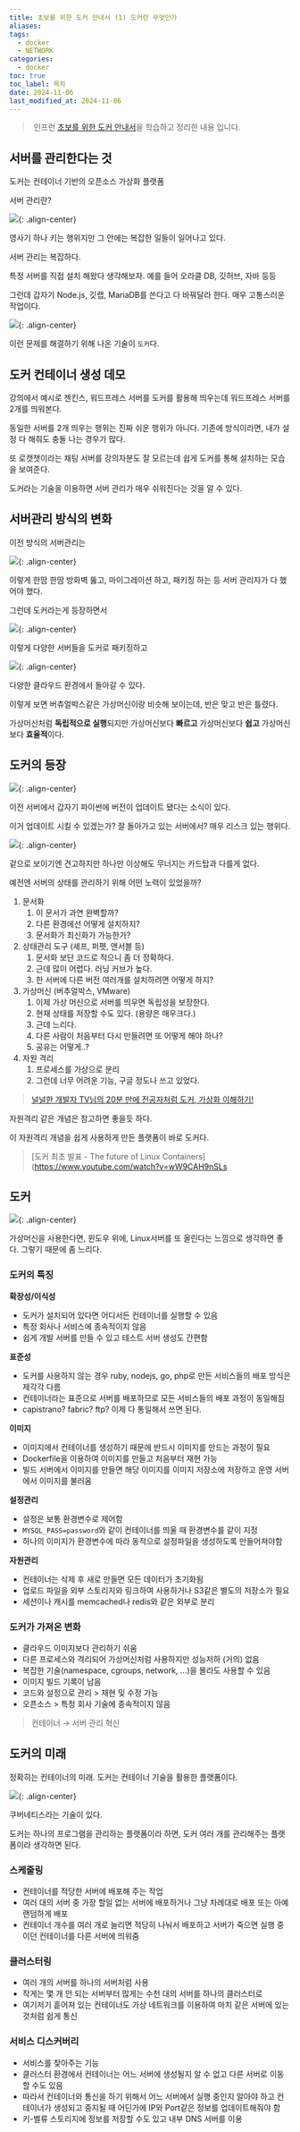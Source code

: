 ```yaml
---
title: 초보를 위한 도커 안내서 (1) 도커란 무엇인가
aliases: 
tags:
  - docker
  - NETWORK
categories:
  - docker
toc: true
toc_label: 목차
date: 2024-11-06
last_modified_at: 2024-11-06
---
```


>  인프런 [초보를 위한 도커 안내서](https://www.inflearn.com/course/%EB%8F%84%EC%BB%A4-%EC%9E%85%EB%AC%B8?attributionToken=iAHwhwoMCLzBqrkGEOP3losBEAEaJDY3MzIxZmIxLTAwMDAtMjc0OS04MzUyLTI0MDU4ODc0MTlhMCoGNjc2MjM0MjDHy_MXo4CXIqjlqi2c1rctjr6dFba3jC3C8J4V1LKdFZ_Wty2Q97Iwmu7GMI6RyTA6DmRlZmF1bHRfc2VhcmNoSAFoAXoCc2k)을 학습하고 정리한 내용 입니다.


## 서버를 관리한다는 것

도커는 컨테이너 기반의 오픈소스 가상화 플랫폼

서버 관리란?

![](https://i.imgur.com/kytO3MW.png){: .align-center}

영사기 하나 키는 행위지만 그 안에는 복잡한 일들이 일어나고 있다. 


서버 관리는 복잡하다.

특정 서버를 직접 설치 해왔다 생각해보자. 예를 들어 오라클 DB, 깃허브, 자바 등등

그런데 갑자기 Node.js, 깃랩, MariaDB를 쓴다고 다 바꿔달라 한다. 매우 고통스러운 작업이다.


![](https://i.imgur.com/saqL28J.png){: .align-center}

이런 문제를 해결하기 위해 나온 기술이 `도커`다.


## 도커 컨테이너 생성 데모

강의에서 예시로 젠킨스, 워드프레스 서버를  도커를 활용해 띄우는데 워드프레스 서버를 2개를 띄워본다.

동일한 서버를 2개 띄우는 행위는 진짜 쉬운 행위가 아니다. 기존에 방식이라면, 내가 설정 다 해줘도 충돌 나는 경우가 많다.

또 로캣챗이라는 채팅 서버를 강의자분도 잘 모르는데 쉽게 도커를 통해 설치하는 모습을 보여준다.

도커라는 기술을 이용하면 서버 관리가 매우 쉬워진다는 것을 알 수 있다.


## 서버관리 방식의 변화

이전 방식의 서버관리는 

![](https://i.imgur.com/Z3FLjcL.png){: .align-center}

이렇게 한땀 한땀 방화벽 뚫고, 마이그레이션 하고, 패키징 하는 등 서버 관리자가 다 했어야 했다.

그런데 도커라는게 등장하면서

![](https://i.imgur.com/122hISa.png){: .align-center}

이렇게 다양한 서버들을 도커로 패키징하고

![](https://i.imgur.com/8rCZaMr.png){: .align-center}

다양한 클라우드 환경에서 돌아갈 수 있다.

이렇게 보면 버츄얼박스같은 가상머신이랑 비슷해 보이는데, 반은 맞고 반은 틀렸다.

가상머신처럼 **독립적으로 실행**되지만 가상머신보다 **빠르고** 가상머신보다 **쉽고** 가상머신보다 **효율적**이다.


## 도커의 등장

![](https://i.imgur.com/mIvZmbu.png){: .align-center}

이전 서버에서 갑자기 파이썬에 버전이 업데이트 됐다는 소식이 있다. 

이거 업데이트 시킬 수 있겠는가? 잘 돌아가고 있는 서버에서? 매우 리스크 있는 행위다.

![](https://i.imgur.com/KriV9IC.png){: .align-center}

겉으로 보이기엔 견고하지만 하나만 이상해도 무너지는 카드탑과 다를게 없다.


예전엔 서버의 상태를 관리하기 위해 어떤 노력이 있었을까?

1. 문서화
	1. 이 문서가 과연 완벽할까?
	2. 다른 환경에선 어떻게 설치하지?
	3. 문서화가 최신화가 가능한가?
2. 상태관리 도구 (셰프, 퍼펫, 앤서블 등)
	1. 문서화 보단 코드로 적으니 좀 더 정확하다.
	2. 근데 많이 어렵다. 러닝 커브가 높다.
	3. 한 서버에 다른 버전 여러개를 설치하려면 어떻게 하지?
3. 가상머신 (버추얼박스, VMware)
	1. 이제 가상 머신으로 서버를 띄우면 독립성을 보장한다.
	2. 현재 상태를 저장할 수도 있다.  (용량은 매우크다.)
	3. 근데 느리다.
	4. 다른 사람이 처음부터 다시 만들려면 또 어떻게 해야 하나? 
	5. 공유는 어떻게..?
4. 자원 격리
	1. 프로세스를 가상으로 분리
	2. 그런데 너무 어려운 기능, 구글 정도나 쓰고 있었다.

> [널널한 개발자 TV님의 20분 만에 전공자처럼 도커, 가상화 이해하기!](https://www.youtube.com/watch?v=zh0OMXg2Kog)

자원격리 같은 개념은 참고하면 좋을듯 하다.


이 자원격리 개념을 쉽게 사용하게 만든 플랫폼이 바로 도커다.

> [도커 최초 발표 - The future of Linux Containers](https://www.youtube.com/watch?v=wW9CAH9nSLs



## 도커

![](https://i.imgur.com/lHgXYyG.png){: .align-center}

가상머신을 사용한다면, 윈도우 위에, Linux서버를 또 올린다는 느낌으로 생각하면 좋다. 그렇기 때문에 좀 느리다.


### 도커의 특징

**확장성/이식성**

- 도커가 설치되어 있다면 어디서든 컨테이너를 실행할 수 있음
- 특정 회사나 서비스에 종속적이지 않음
- 쉽게 개발 서버를 만들 수 있고 테스트 서버 생성도 간편함

**표준성**

- 도커를 사용하지 않는 경우 ruby, nodejs, go, php로 만든 서비스들의 배포 방식은 제각각 다름
- 컨테이너라는 표준으로 서버를 배포하므로 모든 서비스들의 배포 과정이 동일해짐
- capistrano? fabric? ftp? 이제 다 통일해서 쓰면 된다.

**이미지**

- 이미지에서 컨테이너를 생성하기 때문에 반드시 이미지를 만드는 과정이 필요
- Dockerfile을 이용하여 이미지를 만들고 처음부터 재현 가능
- 빌드 서버에서 이미지를 만들면 해당 이미지를 이미지 저장소에 저장하고 운영 서버에서 이미지를 불러옴

**설정관리**

- 설정은 보통 환경변수로 제어함
- `MYSQL_PASS=password`와 같이 컨테이너를 띄울 때 환경변수를 같이 지정
- 하나의 이미지가 환경변수에 따라 동적으로 설정파일을 생성하도록 만들어져야함

**자원관리**

- 컨테이너는 삭제 후 새로 만들면 모든 데이터가 초기화됨
- 업로드 파일을 외부 스토리지와 링크하여 사용하거나 S3같은 별도의 저장소가 필요
- 세션이나 캐시를 memcached나 redis와 같은 외부로 분리

### 도커가 가져온 변화

- 클라우드 이미지보다 관리하기 쉬움
- 다른 프로세스와 격리되어 가상머신처럼 사용하지만 성능저하 (거의) 없음
- 복잡한 기술(namespace, cgroups, network, ...)을 몰라도 사용할 수 있음
- 이미지 빌드 기록이 남음
- 코드와 설정으로 관리 > 재현 및 수정 가능
- 오픈소스 > 특정 회사 기술에 종속적이지 않음

> 컨테이너 → 서버 관리 혁신


## 도커의 미래

정확히는 컨테이너의 미래. 도커는 컨테이너 기술을 활용한 플랫폼이다.

![](https://i.imgur.com/EeAn62h.png){: .align-center}

쿠버네티스라는 기술이 있다.

도커는 하나의 프로그램을 관리하는 플랫폼이라 하면, 도커 여러 개를 관리해주는 플랫폼이라 생각하면 된다.


### 스케줄링

- 컨테이너를 적당한 서버에 배포해 주는 작업
- 여러 대의 서버 중 가장 할일 없는 서버에 배포하거나 그냥 차례대로 배포 또는 아예 랜덤하게 배포
- 컨테이너 개수를 여러 개로 늘리면 적당히 나눠서 배포하고 서버가 죽으면 실행 중이던 컨테이너를 다른 서버에 띄워줌

### 클러스터링

- 여러 개의 서버를 하나의 서버처럼 사용
- 작게는 몇 개 안 되는 서버부터 많게는 수천 대의 서버를 하나의 클러스터로
- 여기저기 흩어져 있는 컨테이너도 가상 네트워크를 이용하여 마치 같은 서버에 있는 것처럼 쉽게 통신

### 서비스 디스커버리

- 서비스를 찾아주는 기능
- 클러스터 환경에서 컨테이너는 어느 서버에 생성될지 알 수 없고 다른 서버로 이동할 수도 있음
- 따라서 컨테이너와 통신을 하기 위해서 어느 서버에서 실행 중인지 알아야 하고 컨테이너가 생성되고 중지될 때 어딘가에 IP와 Port같은 정보를 업데이트해줘야 함
- 키-벨류 스토리지에 정보를 저장할 수도 있고 내부 DNS 서버를 이용